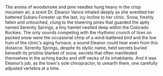 The aroma of woodsmoke and pine needles hung heavy in the crisp mountain air, a scent Dr. Eleanor Vance inhaled deeply as she wrestled her battered Subaru Forester up the last, icy incline to her clinic.  Snow, freshly fallen and untouched, clung to the towering pines that guarded the aptly named Serenity Springs, a tiny hamlet nestled deep within the Colorado Rockies.  The only sounds competing with the rhythmic crunch of tires on packed snow were the occasional chirp of a wind-battered bird and the low hum of the clinic's aging furnace, a sound Eleanor could hear even from this distance.  Serenity Springs, despite its idyllic name, held secrets buried beneath its pristine blanket of snow, secrets that often manifested themselves in the aching backs and stiff necks of its inhabitants.  And it was Eleanor’s job, as the town's sole chiropractor, to unearth them, one carefully adjusted vertebra at a time.

